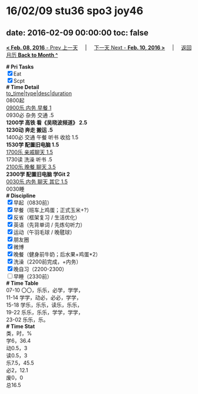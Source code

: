 # 16/02/09 stu36 spo3 joy46

date: 2016-02-09 00:00:00
toc: false
---
[**< Feb. 08, 2016** - Prev 上一天](/lifelogs/2016/02/d08.html) &nbsp; &nbsp; | &nbsp; &nbsp; [下一天 Next - **Feb. 10, 2016 >**](/lifelogs/2016/02/d10.html) &nbsp; &nbsp; |  &nbsp; &nbsp; [返回月历 **Back to Month ^**](/lifelogs/2016/02/index.html)
<br/><div><b># Pri Tasks</b></div><div><input checked="true" type="checkbox"/>Eat</div><div><input checked="true" type="checkbox"/>Scpt</div><div><b># Time Detail</b></div><div><u>to_time|type|desc|duration</u></div><div>0800起</div><div><u>0900乐 内务 早餐 1</u></div><div>0930必 杂务 交通 .5</div><div><b>1200学 高铁 看《吴晓波频道》 2.5</b></div><div><b>1230动 奔走 搬运 .5</b></div><div>1400必 交通 午餐 听书 收拾 1.5</div><div><b>1530学 配置旧电脑 1.5</b></div><div><u>1700乐 亲戚聊天 1.5</u></div><div>1730读 洗澡 听书 .5</div><div><u>2100乐 晚餐 聊天 3.5</u></div><div><b>2300学 配置旧电脑 学Git 2</b></div><div><u>0030乐 内务 聊天 其它 1.5</u></div><div>0030睡</div><div><b># Discipline</b></div><div><input checked="true" type="checkbox"/>早起（0830前）</div><div><input checked="true" type="checkbox"/>早餐（班车上鸡蛋；正式玉米+?）</div><div><input checked="true" type="checkbox"/>反省（框架复习 / 生活优化）</div><div><input checked="true" type="checkbox"/>英语（先背单词 / 先炼句听力）</div><div><input checked="true" type="checkbox"/>运动（午羽毛球 / 晚毽球）</div><div><input checked="true" type="checkbox"/>朋友圈</div><div><input checked="true" type="checkbox"/>微博</div><div><input checked="true" type="checkbox"/>晚餐（健身前牛奶；后水果+鸡蛋*2）</div><div><input checked="true" type="checkbox"/>洗澡（2200前完成，+内务）</div><div><input checked="true" type="checkbox"/>晚自习（2200-2300）</div><div><input type="checkbox"/>早睡（2330前）</div><div><b># Time Table</b></div><div>07-10 〇〇，乐乐，必学，学学，</div><div>11-14 学学，动必，必必，学学，</div><div>15-18 学乐，乐乐，读乐，乐乐，</div><div>19-22 乐乐，乐乐，学学，学学，</div><div>23-02 乐乐，乐。</div><div><b># Time Stat</b></div><div>类，时，%</div><div>学6，36.4</div><div>动0.5，3</div><div>读0.5，3</div><div>乐7.5，45.5</div><div>必2，12.1</div><div>废0，0</div><div>总16.5</div>
